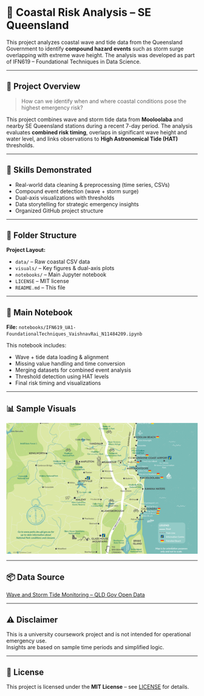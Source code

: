 # 🌊 Coastal Risk Analysis – SE Queensland

This project analyzes coastal wave and tide data from the Queensland Government to identify **compound hazard events** such as storm surge overlapping with extreme wave height. The analysis was developed as part of IFN619 – Foundational Techniques in Data Science.

---

## 📌 Project Overview

> How can we identify when and where coastal conditions pose the highest emergency risk?

This project combines wave and storm tide data from **Mooloolaba** and nearby SE Queensland stations during a recent 7-day period. The analysis evaluates **combined risk timing**, overlaps in significant wave height and water level, and links observations to **High Astronomical Tide (HAT)** thresholds.

---

## 🧠 Skills Demonstrated

- Real-world data cleaning & preprocessing (time series, CSVs)  
- Compound event detection (wave + storm surge)  
- Dual-axis visualizations with thresholds  
- Data storytelling for strategic emergency insights  
- Organized GitHub project structure

---

## 📁 Folder Structure

**Project Layout:**
- `data/` – Raw coastal CSV data
- `visuals/` – Key figures & dual-axis plots
- `notebooks/` – Main Jupyter notebook
- `LICENSE` – MIT license
- `README.md` – This file

---

## 📄 Main Notebook

**File:** `notebooks/IFN619_UA1-FoundationalTechniques_VaishnavRai_N11484209.ipynb`

This notebook includes:
- Wave + tide data loading & alignment  
- Missing value handling and time conversion  
- Merging datasets for combined event analysis  
- Threshold detection using HAT levels  
- Final risk timing and visualizations

---

## 📊 Sample Visuals

![Combined Risk Plot](visuals/mooloo.png)

---

## 📦 Data Source

[Wave and Storm Tide Monitoring – QLD Gov Open Data](https://data.qld.gov.au/dataset/coastal-wave-monitoring)

---

## ⚠️ Disclaimer

This is a university coursework project and is not intended for operational emergency use.  
Insights are based on sample time periods and simplified logic.

---

## 🪪 License

This project is licensed under the **MIT License** – see [LICENSE](LICENSE) for details.
